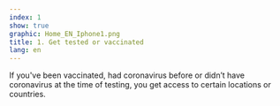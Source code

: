 ```yaml
---
index: 1
show: true
graphic: Home_EN_Iphone1.png
title: 1. Get tested or vaccinated
lang: en
---
```

If you've been vaccinated, had coronavirus before or didn’t have coronavirus at the time of testing, you get access to certain locations or countries.
